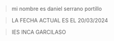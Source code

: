   > mi nombre es daniel serrano portillo

  > LA FECHA ACTUAL ES EL 20/03/2024

  > IES INCA GARCILASO

